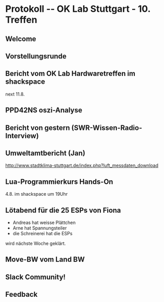 # Protokoll -- OK Lab Stuttgart - 10. Treffen

## Welcome

## Vorstellungsrunde

## Bericht vom OK Lab Hardwaretreffen im shackspace

next 11.8.

## PPD42NS oszi-Analyse

## Bericht von gestern (SWR-Wissen-Radio-Interview)

## Umweltamtbericht (Jan)

http://www.stadtklima-stuttgart.de/index.php?luft_messdaten_download

## Lua-Programmierkurs Hands-On

4.8. im shackspace um 19Uhr

## Lötabend für die 25 ESPs von Fiona

* Andreas hat weisse Plättchen
* Arne hat Spannungsteiler
* die Schreinerei hat die ESPs

wird nächste Woche geklärt.

## Move-BW vom Land BW

## Slack Community!

## Feedback
